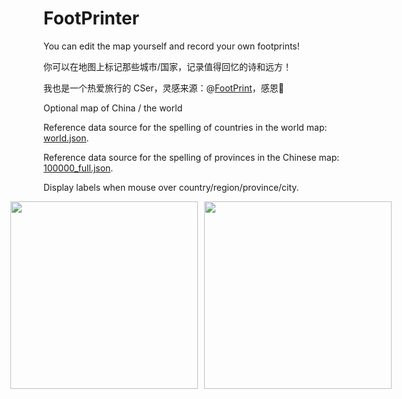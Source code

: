 # FootPrinter
You can edit the map yourself and record your own footprints!

你可以在地图上标记那些城市/国家，记录值得回忆的诗和远方！

我也是一个热爱旅行的 CSer，灵感来源：@[FootPrint](https://github.com/muyuuuu/FootPrint)，感恩🙏

Optional map of China / the world

Reference data source for the spelling of countries in the world map: [world.json](https://raw.githubusercontent.com/apache/echarts-website/asf-site/examples/data/asset/geo/world.json).

Reference data source for the spelling of provinces in the Chinese map: [100000_full.json](https://geo.datav.aliyun.com/areas_v3/bound/100000_full.json).

Display labels when mouse over country/region/province/city.

<figure style="text-align: center;">
  <div style="display: flex; justify-content: center; align-items: center;">
    <img src="https://github.com/user-attachments/assets/45290541-2227-4986-9f94-f2d22374099d" style="height: 300px; width: auto; margin-right: 10px;">
    <img src="https://github.com/user-attachments/assets/a0bc2a43-cddd-48d4-91f0-9597386070e9" style="height: 300px; width: auto;">
  </div>
</figure>
